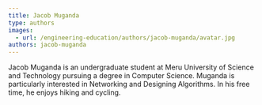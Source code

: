 ```yaml
---
title: Jacob Muganda
type: authors
images:
  - url: /engineering-education/authors/jacob-muganda/avatar.jpg
authors: jacob-muganda
---
```

Jacob Muganda is an undergraduate student at Meru University of Science and Technology  pursuing a degree in Computer Science. Muganda is particularly interested in Networking and Designing Algorithms. In his free time, he enjoys hiking and cycling.
